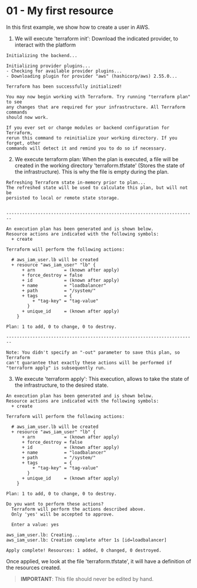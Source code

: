 # 01 - My first resource
In this first example, we show how to create a user in AWS.

1. We will execute 'terraform init':
Download the indicated provider, to interact with the platform

```
Initializing the backend...

Initializing provider plugins...
- Checking for available provider plugins...
- Downloading plugin for provider "aws" (hashicorp/aws) 2.55.0...

Terraform has been successfully initialized!

You may now begin working with Terraform. Try running "terraform plan" to see
any changes that are required for your infrastructure. All Terraform commands
should now work.

If you ever set or change modules or backend configuration for Terraform,
rerun this command to reinitialize your working directory. If you forget, other
commands will detect it and remind you to do so if necessary.
```

2. We execute terraform plan:
When the plan is executed, a file will be created in the working directory 'terraform.tfstate' (Stores the state of the infrastructure).
This is why the file is empty during the plan.
```
Refreshing Terraform state in-memory prior to plan...
The refreshed state will be used to calculate this plan, but will not be
persisted to local or remote state storage.


------------------------------------------------------------------------

An execution plan has been generated and is shown below.
Resource actions are indicated with the following symbols:
  + create

Terraform will perform the following actions:

  # aws_iam_user.lb will be created
  + resource "aws_iam_user" "lb" {
      + arn           = (known after apply)
      + force_destroy = false
      + id            = (known after apply)
      + name          = "loadbalancer"
      + path          = "/system/"
      + tags          = {
          + "tag-key" = "tag-value"
        }
      + unique_id     = (known after apply)
    }

Plan: 1 to add, 0 to change, 0 to destroy.

------------------------------------------------------------------------

Note: You didn't specify an "-out" parameter to save this plan, so Terraform
can't guarantee that exactly these actions will be performed if
"terraform apply" is subsequently run.
```

3. We execute 'terraform apply':
This execution, allows to take the state of the infrastructure, to the desired state.

```
An execution plan has been generated and is shown below.
Resource actions are indicated with the following symbols:
  + create

Terraform will perform the following actions:

  # aws_iam_user.lb will be created
  + resource "aws_iam_user" "lb" {
      + arn           = (known after apply)
      + force_destroy = false
      + id            = (known after apply)
      + name          = "loadbalancer"
      + path          = "/system/"
      + tags          = {
          + "tag-key" = "tag-value"
        }
      + unique_id     = (known after apply)
    }

Plan: 1 to add, 0 to change, 0 to destroy.

Do you want to perform these actions?
  Terraform will perform the actions described above.
  Only 'yes' will be accepted to approve.

  Enter a value: yes

aws_iam_user.lb: Creating...
aws_iam_user.lb: Creation complete after 1s [id=loadbalancer]

Apply complete! Resources: 1 added, 0 changed, 0 destroyed.
```

Once applied, we look at the file 'terraform.tfstate', it will have a definition of the resources created.
> __IMPORTANT__: This file should never be edited by hand.

